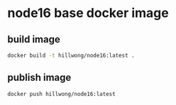 # node16 base docker image

## build image

```bash
docker build -t hillwong/node16:latest .
```

## publish image

```bash
docker push hillwong/node16:latest
```
